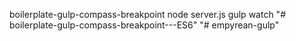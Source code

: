 boilerplate-gulp-compass-breakpoint
node server.js
gulp watch
"# boilerplate-gulp-compass-breakpoint---ES6" 
"# empyrean-gulp" 
